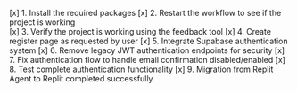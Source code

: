 [x] 1. Install the required packages
[x] 2. Restart the workflow to see if the project is working  
[x] 3. Verify the project is working using the feedback tool
[x] 4. Create register page as requested by user
[x] 5. Integrate Supabase authentication system
[x] 6. Remove legacy JWT authentication endpoints for security
[x] 7. Fix authentication flow to handle email confirmation disabled/enabled
[x] 8. Test complete authentication functionality
[x] 9. Migration from Replit Agent to Replit completed successfully